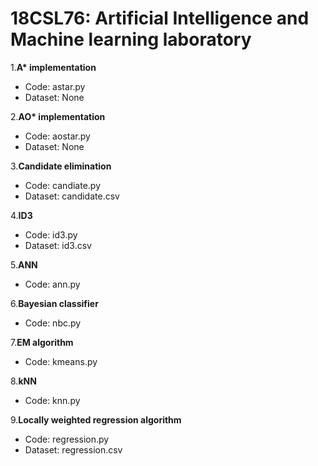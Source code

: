 # 18CSL76: Artificial Intelligence and Machine learning laboratory

1.**A\* implementation**
  - Code: astar.py
  - Dataset: None

2.**AO\* implementation**
  - Code: aostar.py
  - Dataset: None

3.**Candidate elimination**
  - Code: candiate.py
  - Dataset: candidate.csv

4.**ID3**
  - Code: id3.py
  - Dataset: id3.csv

5.**ANN**
  - Code: ann.py

6.**Bayesian classifier**
  - Code: nbc.py

7.**EM algorithm**
  - Code: kmeans.py

8.**kNN**
  - Code: knn.py

9.**Locally weighted regression algorithm**
  - Code: regression.py
  - Dataset: regression.csv
